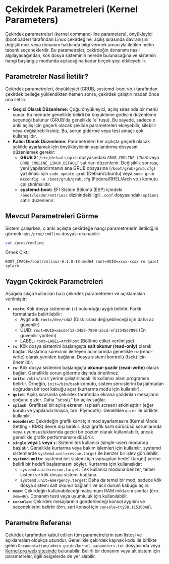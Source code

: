 # Çekirdek Parametreleri (Kernel Parameters)

Çekirdek parametreleri (kernel command-line parameters), önyükleyici (bootloader) tarafından Linux çekirdeğine, açılış sırasında davranışını değiştirmek veya donanım hakkında bilgi vermek amacıyla iletilen metin tabanlı seçeneklerdir. Bu parametreler, çekirdeğin donanımı nasıl algılayacağından, kök dosya sisteminin nerede bulunacağına ve sistemin hangi başlangıç modunda açılacağına kadar birçok şeyi etkileyebilir.

## Parametreler Nasıl İletilir?

Çekirdek parametreleri, önyükleyici (GRUB, systemd-boot vb.) tarafından çekirdek belleğe yüklendikten hemen sonra, çekirdek çalıştırılmadan önce ona iletilir.

*   **Geçici Olarak Düzenleme:** Çoğu önyükleyici, açılış sırasında bir menü sunar. Bu menüde genellikle belirli bir önyükleme girdisini düzenleme seçeneği bulunur (GRUB'da genellikle 'e' tuşu). Bu sayede, sadece o anki açılış için geçerli olacak şekilde parametreleri ekleyebilir, silebilir veya değiştirebilirsiniz. Bu, sorun giderme veya test amaçlı çok kullanışlıdır.
*   **Kalıcı Olarak Düzenleme:** Parametreleri her açılışta geçerli olacak şekilde ayarlamak için önyükleyicinin yapılandırma dosyasını düzenlemek gerekir:
    *   **GRUB 2:** `/etc/default/grub` dosyasındaki `GRUB_CMDLINE_LINUX` veya `GRUB_CMDLINE_LINUX_DEFAULT` satırları düzenlenir. Değişiklik sonrası, yeni yapılandırmanın ana GRUB dosyasına (`/boot/grub/grub.cfg`) yazılması için `sudo update-grub` (Debian/Ubuntu) veya `sudo grub-mkconfig -o /boot/grub/grub.cfg` (Fedora/RHEL/Arch vb.) komutu çalıştırılmalıdır.
    *   **systemd-boot:** EFI Sistem Bölümü (ESP) içindeki `/boot/loader/entries/` dizinindeki ilgili `.conf` dosyasındaki `options` satırı düzenlenir.

## Mevcut Parametreleri Görme

Sistem çalışırken, o anki açılışta çekirdeğe hangi parametrelerin iletildiğini görmek için `/proc/cmdline` dosyası okunabilir:
```bash
cat /proc/cmdline
```
Örnek Çıktı:
```
BOOT_IMAGE=/boot/vmlinuz-6.1.0-18-amd64 root=UUID=xxxx-xxxx ro quiet splash
```

## Yaygın Çekirdek Parametreleri

Aşağıda sıkça kullanılan bazı çekirdek parametreleri ve açıklamaları verilmiştir:

*   **`root=`**: Kök dosya sisteminin (`/`) bulunduğu aygıtı belirtir. Farklı formatlarda belirtilebilir:
    *   Aygıt adı: `root=/dev/sda2` (Disk sırası değişebileceği için daha az güvenilir)
    *   UUID: `root=UUID=abcdef12-3456-7890-abcd-ef1234567890` (En güvenilir yöntem)
    *   LABEL: `root=LABEL=ArchRoot` (Bölüme etiket verilmişse)
*   **`ro`**: Kök dosya sistemini başlangıçta **salt okunur (read-only)** olarak bağlar. Başlatma sürecinin ilerleyen adımlarında genellikle `rw` (read-write) olarak yeniden bağlanır. Dosya sistemi kontrolü (fsck) için önemlidir.
*   **`rw`**: Kök dosya sistemini başlangıçta **okunur-yazılır (read-write)** olarak bağlar. Genellikle sorun giderme dışında önerilmez.
*   **`init=`**: `/sbin/init` yerine çalıştırılacak ilk kullanıcı alanı programını belirtir. Örneğin, `init=/bin/bash` komutu, sistem servislerini başlatmadan doğrudan bir root kabuğu açar (kurtarma modu için kullanılır).
*   **`quiet`**: Açılış sırasında çekirdek tarafından ekrana yazdırılan mesajların çoğunu gizler. Daha "sessiz" bir açılış sağlar.
*   **`splash`**: Grafiksel bir açılış ekranını (splash screen) etkinleştirir (eğer kurulu ve yapılandırılmışsa, örn. Plymouth). Genellikle `quiet` ile birlikte kullanılır.
*   **`nomodeset`**: Çekirdeğin grafik kartı için mod ayarlamasını (Kernel Mode Setting - KMS) devre dışı bırakır. Bazı grafik kartı sürücüsü sorunlarında veya uyumsuzluklarında geçici bir çözüm olarak kullanılabilir, ancak genellikle grafik performansını düşürür.
*   **`single` veya `1` veya `s`**: Sistemi tek kullanıcı (single-user) modunda başlatır. Genellikle kurtarma veya bakım işlemleri için kullanılır. systemd sistemlerde `systemd.unit=rescue.target` ile benzer bir işlev görülebilir.
*   **`systemd.unit=`**: systemd init sistemi için varsayılan hedef (target) yerine belirli bir hedefi başlatmasını söyler. Kurtarma için kullanışlıdır:
    *   `systemd.unit=rescue.target`: Tek kullanıcı moduna benzer, temel sistem ve kök dosya sistemi bağlanır.
    *   `systemd.unit=emergency.target`: Daha da temel bir mod, sadece kök dosya sistemi salt okunur bağlanır ve acil durum kabuğu açılır.
*   **`mem=`**: Çekirdeğin kullanabileceği maksimum RAM miktarını sınırlar (örn. `mem=4G`). Donanım testi veya uyumluluk için kullanılabilir.
*   **`console=`**: Çekirdek mesajlarının gönderileceği konsol aygıtını ve seçeneklerini belirtir (örn. seri konsol için `console=ttyS0,115200n8`).

## Parametre Referansı

Çekirdek tarafından kabul edilen tüm parametrelerin tam listesi ve açıklamaları oldukça uzundur. Genellikle çekirdek kaynak kodu ile birlikte gelen `Documentation/admin-guide/kernel-parameters.txt` dosyasında veya [Kernel.org web sitesinde](https://www.kernel.org/doc/html/latest/admin-guide/kernel-parameters.html) bulunabilir. Belirli bir donanım veya alt sistem için parametreler, ilgili belgelerde de yer alabilir.
